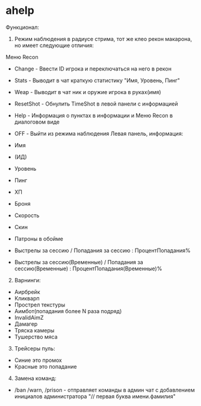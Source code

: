 # ahelp
Функционал:
1. Режим наблюдения в радиусе стрима, тот же клео рекон макарона, но имеет следующие отличия:

Меню Recon

- Change - Ввести ID игрока и переключаться на него в рекон
- Stats - Выводит в чат краткую статистику "Имя, Уровень, Пинг"
- Weap - Выводит в чат ник и оружие игрока в руках(имя)
- ResetShot - Обнулить TimeShot в левой панели с информацией
- Help - Информация о пунктах в информации и Меню Recon в диалоговом виде
- OFF - Выйти из режима наблюдения
Левая панель, информация:
- Имя
- (ИД)

- Уровень
- Пинг
- ХП
- Броня
- Скорость
- Скин
- Патроны в обойме
- Выстрелы за сессию / Попадания за сессию : ПроцентПопадания%
- Выстрелы за сессию(Временные) / Попадания за сессию(Временные) : ПроцентПопадания(Временные)%

2. Варнинги:
- Аирбрейк
- Кликварп
- Прострел текстуры
- Аимбот(попадания более N раза подряд)
- InvalidAimZ
- Дамагер
- Тряска камеры
- Тушерство мяса

3. Трейсеры пуль:
- Синие это промох
- Красные это попадание

4. Замена команд:
- /ban /warn, /prison - отправляет команды в админ чат с добавлением инициалов администратора "// первая буква имени.фамилия"
